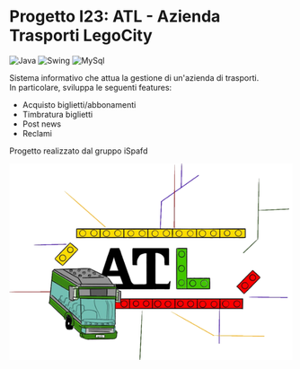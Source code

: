 # Progetto I23: ATL - Azienda Trasporti LegoCity

![Java](https://img.shields.io/badge/Backend-Java-brightgreen)
![Swing](https://img.shields.io/badge/Frontend-Swing-red)
![MySql](https://img.shields.io/badge/Database-MySQL-yellow)

Sistema informativo che attua la gestione di un'azienda di trasporti.
<br>In particolare, sviluppa le seguenti features: 
- Acquisto biglietti/abbonamenti
- Timbratura biglietti
- Post news
- Reclami

Progetto realizzato dal gruppo iSpafd

![logo](https://github.com/IngSW-unipv/Progetto-I23/blob/main/resources/disegno_cropped_png.png)